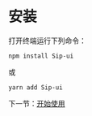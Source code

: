 # 安装

打开终端运行下列命令：

```
npm install Sip-ui
```

或

```
yarn add Sip-ui
```

下一节：[开始使用](#/doc/get-started)